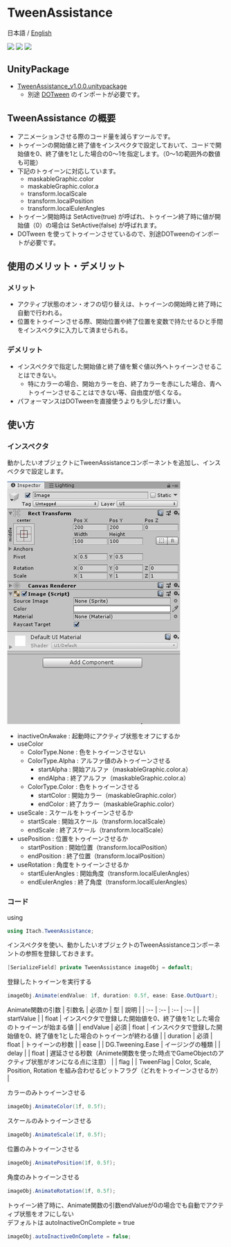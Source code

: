 # TweenAssistance

日本語 / [English](README_en.md)

![](https://img.shields.io/badge/Unity-2018.4-red.svg)
![](https://img.shields.io/badge/.NET-4.x-yellow.svg)
[![](https://img.shields.io/badge/License-MIT-green)](https://github.com/usam1111/TweenAssistance/blob/master/LICENSE)

## UnityPackage
- [TweenAssistance_v1.0.0.unitypackage](https://github.com/usam1111/TweenAssistance/blob/master/TweenAssistance_v1.0.0.unitypackage)
  - 別途 [DOTween](http://dotween.demigiant.com/documentation.php) のインポートが必要です。

## TweenAssistance の概要
- アニメーションさせる際のコード量を減らすツールです。
- トゥイーンの開始値と終了値をインスペクタで設定しておいて、コードで開始値を0、終了値を1とした場合の0～1を指定します。（0～1の範囲外の数値も可能）
- 下記のトゥイーンに対応しています。
  - maskableGraphic.color
  - maskableGraphic.color.a
  - transform.localScale
  - transform.localPosition
  - transform.localEulerAngles
- トゥイーン開始時は SetActive(true) が呼ばれ、トゥイーン終了時に値が開始値（0）の場合は SetActive(false) が呼ばれます。
- DOTween を使ってトゥイーンさせているので、別途DOTweenのインポートが必要です。

## 使用のメリット・デメリット

### メリット

- アクティブ状態のオン・オフの切り替えは、トゥイーンの開始時と終了時に自動で行われる。
- 位置をトゥイーンさせる際、開始位置や終了位置を変数で持たせるひと手間をインスペクタに入力して済ませられる。

### デメリット

- インスペクタで指定した開始値と終了値を繋ぐ値以外へトゥイーンさせることはできない。
  - 特にカラーの場合、開始カラーを白、終了カラーを赤にした場合、青へトゥイーンさせることはできない等、自由度が低くなる。
- パフォーマンスはDOTweenを直接使うよりも少しだけ重い。

## 使い方

### インスペクタ

動かしたいオブジェクトにTweenAssistanceコンポーネントを追加し、インスペクタで設定します。

![](https://raw.githubusercontent.com/usam1111/TweenAssistance/master/Screenshots/sample1.gif)

- inactiveOnAwake : 起動時にアクティブ状態をオフにするか
- useColor
  - ColorType.None : 色をトゥイーンさせない
  - ColorType.Alpha : アルファ値のみトゥイーンさせる
    - startAlpha : 開始アルファ（maskableGraphic.color.a）
    - endAlpha : 終了アルファ（maskableGraphic.color.a）
  - ColorType.Color : 色をトゥイーンさせる
    - startColor : 開始カラー（maskableGraphic.color）
    - endColor : 終了カラー（maskableGraphic.color）
- useScale : スケールをトゥイーンさせるか
  - startScale : 開始スケール（transform.localScale）
  - endScale : 終了スケール（transform.localScale）
- usePosition : 位置をトゥイーンさせるか
  - startPosition : 開始位置（transform.localPosition）
  - endPosition : 終了位置（transform.localPosition）
- useRotation : 角度をトゥイーンさせるか
  - startEulerAngles : 開始角度（transform.localEulerAngles）
  - endEulerAngles : 終了角度（transform.localEulerAngles）

### コード

using
```cs
using Itach.TweenAssistance;
```

インスペクタを使い、動かしたいオブジェクトのTweenAssistanceコンポーネントの参照を登録しておきます。
```cs
[SerializeField] private TweenAssistance imageObj = default;
```

登録したトゥイーンを実行する
```cs
imageObj.Animate(endValue: 1f, duration: 0.5f, ease: Ease.OutQuart);
```
Animate関数の引数
| 引数名 | 必須か | 型 | 説明 |
| :-- | :-- | :-- | :-- |
| startValue |  | float | インスペクタで登録した開始値を0、終了値を1とした場合のトゥイーンが始まる値  | 
| endValue | 必須 | float | インスペクタで登録した開始値を0、終了値を1とした場合のトゥイーンが終わる値  | 
| duration | 必須 | float | トゥイーンの秒数  | 
| ease |  | DG.Tweening.Ease | イージングの種類  | 
| delay |  | float | 遅延させる秒数（Animete関数を使った時点でGameObjectのアクティブ状態がオンになる点に注意）  | 
| flag |  | TweenFlag | Color, Scale, Position, Rotation を組み合わせるビットフラグ（どれをトゥイーンさせるか） | 

カラーのみトゥイーンさせる
```cs
imageObj.AnimateColor(1f, 0.5f);
```

スケールのみトゥイーンさせる
```cs
imageObj.AnimateScale(1f, 0.5f);
```

位置のみトゥイーンさせる
```cs
imageObj.AnimatePosition(1f, 0.5f);
```

角度のみトゥイーンさせる
```cs
imageObj.AnimateRotation(1f, 0.5f);
```

トゥイーン終了時に、Animate関数の引数endValueが0の場合でも自動でアクティブ状態をオフにしない<br />デフォルトは autoInactiveOnComplete = true
```cs
imageObj.autoInactiveOnComplete = false;
```